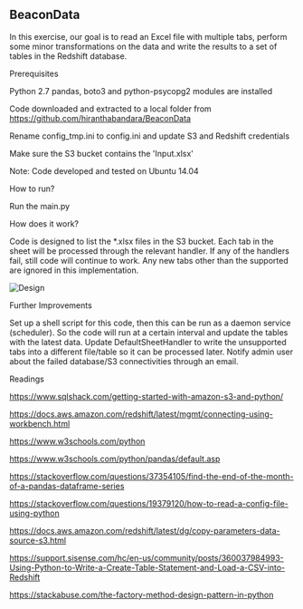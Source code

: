 ## BeaconData

In this exercise, our goal is to read an Excel file with multiple tabs, perform some minor transformations on the data and write the results to a set of tables in the Redshift database.

Prerequisites

Python 2.7
pandas, boto3 and python-psycopg2 modules are installed

Code downloaded and extracted to a local folder from https://github.com/hiranthabandara/BeaconData

Rename config_tmp.ini to config.ini and update S3 and Redshift credentials

Make sure the S3 bucket contains the 'Input.xlsx'

Note: Code developed and tested on Ubuntu 14.04

How to run?

Run the main.py

How does it work?

Code is designed to list the *.xlsx files in the S3 bucket. Each tab in the sheet will be processed through the relevant handler. If any of the handlers fail, still code will continue to work. Any new tabs other than the supported are ignored in this implementation.

![Design](https://user-images.githubusercontent.com/79296007/110528480-33af1600-813e-11eb-9e58-3ef3b56f65ab.png)



Further Improvements

Set up a shell script for this code, then this can be run as a daemon service (scheduler). So the code will run at a certain interval and update the tables with the latest data.
Update DefaultSheetHandler to write the unsupported tabs into a different file/table so it can be processed later.
Notify admin user about the failed database/S3 connectivities through an email.


Readings

https://www.sqlshack.com/getting-started-with-amazon-s3-and-python/

https://docs.aws.amazon.com/redshift/latest/mgmt/connecting-using-workbench.html

https://www.w3schools.com/python

https://www.w3schools.com/python/pandas/default.asp

https://stackoverflow.com/questions/37354105/find-the-end-of-the-month-of-a-pandas-dataframe-series

https://stackoverflow.com/questions/19379120/how-to-read-a-config-file-using-python

https://docs.aws.amazon.com/redshift/latest/dg/copy-parameters-data-source-s3.html

https://support.sisense.com/hc/en-us/community/posts/360037984993-Using-Python-to-Write-a-Create-Table-Statement-and-Load-a-CSV-into-Redshift

https://stackabuse.com/the-factory-method-design-pattern-in-python
